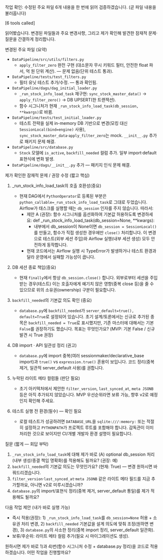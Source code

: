작업 확인: 수정된 주요 파일 6개 내용을 한 번에 읽어 검증하겠습니다. (곧 파일 내용을 불러옵니다)

[6 tools called]

읽어봤습니다. 변경된 파일들과 주요 변경사항, 그리고 제가 확인해 발견한 잠재적 문제·질문을 간결하게 정리합니다.

변경된 주요 파일 (요약)
- `DataPipeline/src/utils/filters.py`  
  - `apply_filter_zero` 완전 구현 (대소문자 무시 키워드 필터, 안전한 float 파서, 억 원 단위 계산). — 문제 없음(단위 테스트 통과).
- `DataPipeline/tests/test_filters.py`  
  - 필터 유닛 테스트 추가/수정. — 통과 확인됨.
- `DataPipeline/dags/dag_initial_loader.py`  
  - `_run_stock_info_load_task` 재구현: `sync_stock_master_data()` → `apply_filter_zero()` → DB UPSERT(한 트랜잭션).  
  - 함수 시그니처가 현재 `_run_stock_info_load_task(db_session, **kwargs)`로 바뀜.
- `DataPipeline/tests/test_initial_loader.py`  
  - 테스트 전략을 실제 in-memory DB 기반으로 변경(모킹 대신 `SessionLocal(bind=engine)` 사용), `sync_stock_master_data`·`apply_filter_zero`는 mock. `__init__.py` 추가로 패키지 문제 해결.
- `DataPipeline/src/database.py`  
  - `Stock` 모델에 `is_active`, `backfill_needed` 컬럼 추가. 일부 import·default 표현식에 변화 발생.
- `DataPipeline/dags/__init__.py` 추가 — 패키지 인식 문제 해결.

제가 확인한 잠재적 문제 / 권장 수정 (짧고 핵심)
1) _run_stock_info_load_task의 호출 호환성(중요)  
   - 현재 DAG에서 `PythonOperator`로 등록된 부분은 `python_callable=_run_stock_info_load_task`로 그대로 두었습니다. Airflow가 태스크를 실행할 때는 `db_session` 인자를 주지 않습니다. 따라서:
     - 제안 A (권장): 함수 시그니처를 옵션화하여 기본값 허용하도록 변경하세요:
       def _run_stock_info_load_task(db_session=None, **kwargs):
         - 내부에서 db_session이 None이면 `db_session = SessionLocal()`를 만들고, 함수가 직접 생성한 경우에만 `close()` 처리합니다.
       이 변경으로 테스트(외부 세션 주입)와 Airflow 실행(내부 세션 생성) 모두 안전하게 동작합니다.
     - 현재 코드에서는 Airflow 실행 시 TypeError가 발생하거나 테스트 환경과 달라 운영에서 실패할 가능성이 큽니다.

2) DB 세션 종료 책임(중요)  
   - 현재 `finally`에서 항상 `db_session.close()` 합니다. 외부로부터 세션을 주입받는 경우(테스트) 이는 호출자에게 예기치 않은 영향(중복 close 등)을 줄 수 있으므로 위의 소유권(ownership) 구분이 필요합니다.

3) `backfill_needed`의 기본값 의도 확인 (중요)  
   - `database.py`에 `backfill_needed`가 `server_default=true(), default=True`로 설정되어 있습니다. 초기 설계/토론에서는 신규로 추가된 종목은 `backfill_needed = True`로 표시했지만, 기존 마스터에 대해서는 기본 `False`를 권장하기도 했습니다. 목표는 무엇인가요? (MVP: 기본 False / 신규 발견 시 True 권장)

4) DB import · API 일관성 정리 (권고)  
   - `database.py`에 import 중복(여러 sessionmaker/declarative_base import)과 `true()` vs `expression.true()` 혼용이 보입니다. 코드 정리(중복 제거, 일관적 server_default 사용)를 권합니다.

5) 누락된 라이트 메타 컬럼들 (판단 필요)  
   - 초기 아키텍처에서 제안한 `filter_version`, `last_synced_at`, `meta JSONB` 등은 아직 추가되지 않았습니다. MVP 우선순위라면 보류 가능, 향후 v2로 예정인지 확인해 주세요.

6) 테스트 실행 전 환경(필수) — 확인 필요  
   - 로컬 테스트가 성공하려면 `DATABASE_URL`을 `sqlite:///:memory:` 또는 적절히 설정하고 `PYTHONPATH`가 프로젝트 루트를 포함해야 합니다. 감독관이 이미 처리한 것으로 보이지만 CI/개별 개발자 환경 설명이 필요합니다.

질문 (짧게 — 회답 부탁)
1. `_run_stock_info_load_task`에 대해 제가 바로 (A) optional db_session 처리(내부 생성/종결 책임 명확화)를 적용해도 될까요? (권장: 예)  
2. `backfill_needed`의 기본값 의도는 무엇인가요? (현재: True) — 변경 원하시면 바꿔드리겠습니다.  
3. `filter_version`·`last_synced_at`·`meta JSONB` 같은 라이트 메타 필드를 지금 추가할까요, 아니면 v2로 미루시겠습니까?  
4. `database.py`의 import/표현식 정리(중복 제거, server_default 통일)를 제가 적용해도 될까요?

다음 작업 제안 (내가 바로 실행 가능)
- 즉시 적용(권장): 1) `_run_stock_info_load_task`를 `db_session=None` 허용 + 소유권 처리 변경, 2) `backfill_needed` 기본값을 설계 의도에 맞춰 조정(원하면 변경), 3) `database.py`의 사소한 정리(중복 import 정리, server_default 일관화).  
- 보류/후순위: 라이트 메타 컬럼 추가(필요 시 마이그레이션도 생성).

원하시면 제가 바로 1)과 4)번(함수 시그니처 수정 + database.py 정리)을 코드로 적용하겠습니다. 어떤 작업을 진행할까요?